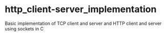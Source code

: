 # http_client-server_implementation
Basic implementation of TCP client and server and HTTP client and server using sockets in C
